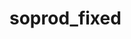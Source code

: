 # soprod_fixed
 
<!--
qualif: `info qualif` =>
    - rdv → /IDEA/ affiche un compte à rebours ou une info du prochain évènement à l'écran

ajouter right click menu custom sur les tr de la table requests 
 dans le menu :
    - la possibilité de copier les infos pour les coller sur excel
        -> pour ça utiliser cette methode : navigator.clipboard.writeText('A1\tB1\tC1')
    - modifier manuellement les infos du local storage ?

-->